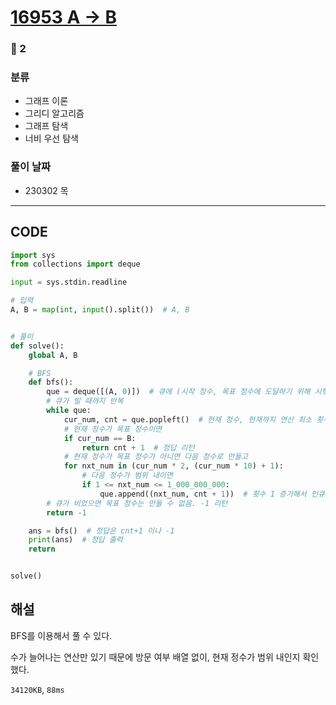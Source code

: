 # [16953 A → B](https://www.acmicpc.net/problem/16953)

### 🥈 2

### 분류

- 그래프 이론
- 그리디 알고리즘
- 그래프 탐색
- 너비 우선 탐색

### 풀이 날짜

- 230302 목

---

## CODE

```python
import sys
from collections import deque

input = sys.stdin.readline

# 입력
A, B = map(int, input().split())  # A, B


# 풀이
def solve():
    global A, B

    # BFS
    def bfs():
        que = deque([(A, 0)])  # 큐에 (시작 정수, 목표 정수에 도달하기 위해 시행한 연산 최소 횟수)로 초기화
        # 큐가 빌 때까지 반복
        while que:
            cur_num, cnt = que.popleft()  # 현재 정수, 현재까지 연산 최소 횟수 디큐
            # 현재 정수가 목표 정수이면
            if cur_num == B:
                return cnt + 1  # 정답 리턴
            # 현재 정수가 목표 정수가 아니면 다음 정수로 만들고
            for nxt_num in (cur_num * 2, (cur_num * 10) + 1):
                # 다음 정수가 범위 내이면
                if 1 <= nxt_num <= 1_000_000_000:
                    que.append((nxt_num, cnt + 1))  # 횟수 1 증가해서 인큐
        # 큐가 비었으면 목표 정수는 만들 수 없음. -1 리턴
        return -1

    ans = bfs()  # 정답은 cnt+1 이나 -1
    print(ans)  # 정답 출력
    return


solve()

```

## 해설

BFS를 이용해서 풀 수 있다.

수가 늘어나는 연산만 있기 때문에 방문 여부 배열 없이, 현재 정수가 범위 내인지 확인했다.

`34120KB`, `88ms`
